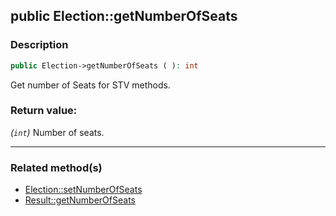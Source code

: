 ## public Election::getNumberOfSeats

### Description    

```php
public Election->getNumberOfSeats ( ): int
```

Get number of Seats for STV methods.
    

### Return value:   

*(```int```)* Number of seats.


---------------------------------------

### Related method(s)      

* [Election::setNumberOfSeats](/Docs/MethodsReferences/Election%20Class/public%20Election--setNumberOfSeats.md)    
* [Result::getNumberOfSeats](/Docs/MethodsReferences/Result%20Class/public%20Result--getNumberOfSeats.md)    
